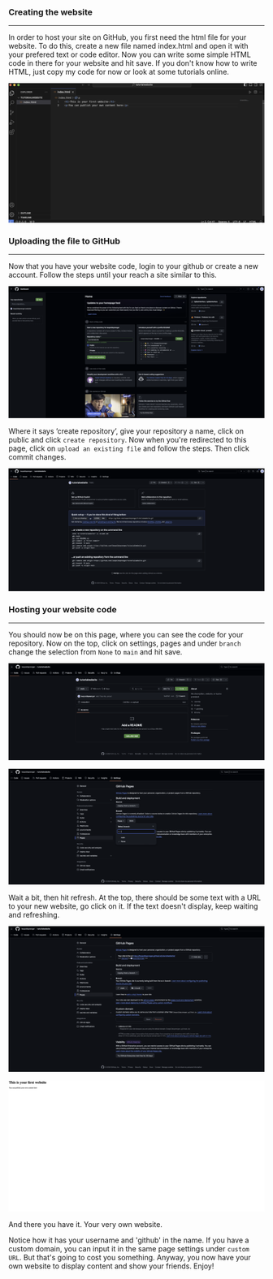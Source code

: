 ### Creating the website
---
In order to host your site on GitHub, you first need the html file for your website.
To do this, create a new file named index.html and open it with your prefered text or code editor. Now you can write some simple HTML code in there for your website and hit save.
If you don't know how to write HTML, just copy my code for now or look at some tutorials online.

![VS Code Snippet](imgs/upload_to_github/Screenshot-0.png)


### Uploading the file to GitHub
---
Now that you have your website code, login to your github or create a new account. Follow the steps until your reach a site similar to this.

![Create GitHub Repository](imgs/upload_to_github/Screenshot-1.png)

Where it says ’create repository’, give your repository a name, click on public and click `create repository`.
Now when you're redirected to this page, click on `upload an existing file` and follow the steps. Then click commit changes.

![Upload an existing file](imgs/upload_to_github/Screenshot-2.png)


### Hosting your website code
---
You should now be on this page, where you can see the code for your repository.
Now on the top, click on settings, pages and under `branch` change the selection from `None` to `main` and hit save.

![Repository Code](imgs/upload_to_github/Screenshot-3.png)

![Page Settings](imgs/upload_to_github/Screenshot-4.png)

Wait a bit, then hit refresh. At the top, there should be some text with a URL to your new website, go click on it. 
If the text doesn't display, keep waiting and refreshing.

![Click on the URL for the website](imgs/upload_to_github/Screenshot-5.png)

![Your website displayed here](imgs/upload_to_github/Screenshot-6.png)

And there you have it. Your very own website. 

Notice how it has your username and 'github' in the name. If you have a custom domain, you can input it in the same page settings under `custom URL`. 
But that's going to cost you something.
Anyway, you now have your own website to display content and show your friends. Enjoy!
